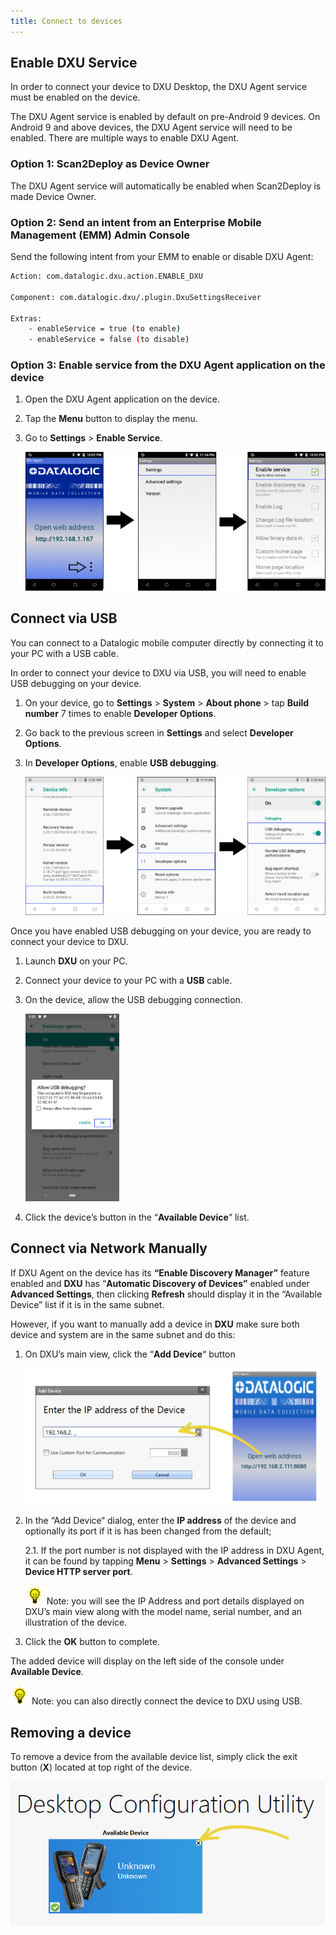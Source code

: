 ```yaml
---
title: Connect to devices
---
```


## Enable DXU Service

In order to connect your device to DXU Desktop, the DXU Agent service must be enabled on the device.

The DXU Agent service is enabled by default on pre-Android 9 devices. On Android 9 and above devices, the DXU Agent service will need to be enabled. There are multiple ways to enable DXU Agent.

### Option 1: Scan2Deploy as Device Owner

The DXU Agent service will automatically be enabled when Scan2Deploy is made Device Owner.

### Option 2: Send an intent from an Enterprise Mobile Management (EMM) Admin Console

Send the following intent from your EMM to enable or disable DXU Agent:

```bash
Action: com.datalogic.dxu.action.ENABLE_DXU

Component: com.datalogic.dxu/.plugin.DxuSettingsReceiver

Extras:
    - enableService = true (to enable)
    - enableService = false (to disable)
```

### Option 3: Enable service from the DXU Agent application on the device

1. Open the DXU Agent application on the device.
2. Tap the **Menu** button to display the menu.
3. Go to **Settings** > **Enable Service**.

    ![Enable Service](/img/dxu_desktop/image84.png)

## Connect via USB

You can connect to a Datalogic mobile computer directly by connecting it
to your PC with a USB cable.

In order to connect your device to DXU via USB, you will need to enable USB debugging on your device.

1. On your device, go to **Settings** > **System** > **About phone** > tap **Build number** 7 times to enable **Developer Options**.

2. Go back to the previous screen in **Settings** and select **Developer Options**.

3. In **Developer Options**, enable **USB debugging**.

    ![Enable USB debugging](/img/dxu_desktop/image85.png)

Once you have enabled USB debugging on your device, you are ready to connect your device to DXU.

1. Launch **DXU** on your PC.

2. Connect your device to your PC with a **USB** cable.

3. On the device, allow the USB debugging connection.

    ![Allow USB debugging](/img/dxu_desktop/image86.png)

4. Click the device’s button in the “**Available Device**” list.

## Connect via Network Manually

If DXU Agent on the device has its **“Enable Discovery Manager”**
feature enabled and **DXU** has “**Automatic Discovery of Devices”**
enabled under **Advanced Settings**, then clicking **Refresh** should
display it in the “Available Device” list if it is in the same subnet.

However, if you want to manually add a device in **DXU** make sure both
device and system are in the same subnet and do this:

1. On DXU’s main view, click the “**Add Device**“ button

    ![Add device](/img/dxu_desktop/image64.png)

2. In the “Add Device“ dialog, enter the **IP address** of the device
    and optionally its port if it is has been changed from the default;

    2.1. If the port number is not displayed with the IP address in DXU Agent, it can be found by tapping **Menu** > **Settings** > **Advanced Settings** > **Device HTTP server port**.

   ![Note](/img/dxu_desktop/image40.png) Note: you will see the IP Address and port
   details displayed on DXU’s main view along with the model name, serial
   number, and an illustration of the device.

3. Click the **OK** button to complete.

The added device will display on the left side of the console under
**Available Device**.

![Note](/img/dxu_desktop/image40.png) Note: you can also directly connect the device
to DXU using USB.

## Removing a device

To remove a device from the available device list, simply click the exit button (**X**) located at top right of the device.

![X](/img/dxu_desktop/image51.png)
